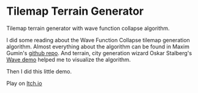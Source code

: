 # Tilemap Terrain Generator
Tilemap terrain generator with wave function collapse algorithm.

I did some reading about the Wave Function Collapse tilemap generation algorithm. Almost everything about the algorithm can be found in Maxim Gumin's [github repo](https://github.com/mxgmn/WaveFunctionCollapse). 
And terrain, city generation wizard Oskar Stalberg's [Wave demo](https://oskarstalberg.com/game/wave/wave.html) helped me to visualize the algorithm. 

Then I did this little demo. 

Play on [Itch.io](https://tesla.itch.io/tilemap-generator)
